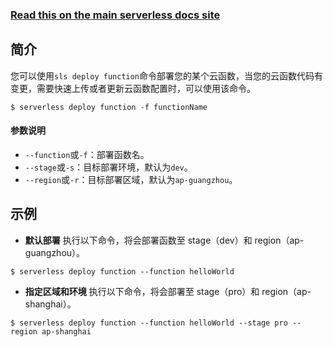 <!--
title: Serverless Framework 文档 - Tencent-SCF - 部署函数
menuText: 部署函数
menuOrder: 4
description: Deploy your service to the specified provider
layout: Doc
-->

<!-- DOCS-SITE-LINK:START automatically generated  -->

### [Read this on the main serverless docs site](https://www.serverless.com/framework/docs/providers/tencent/cli-reference/deploy-function/)

<!-- DOCS-SITE-LINK:END -->

## 简介

您可以使用`sls deploy function`命令部署您的某个云函数，当您的云函数代码有变更，需要快速上传或者更新云函数配置时，可以使用该命令。

```
$ serverless deploy function -f functionName
```

#### 参数说明

- `--function`或`-f`：部署函数名。
- `--stage`或`-s`：目标部署环境，默认为`dev`。
- `--region`或`-r`：目标部署区域，默认为`ap-guangzhou`。

## 示例

- **默认部署**
  执行以下命令，将会部署函数至 stage（dev）和 region（ap-guangzhou）。

```
$ serverless deploy function --function helloWorld
```

- **指定区域和环境**
  执行以下命令，将会部署至 stage（pro）和 region（ap-shanghai）。

```
$ serverless deploy function --function helloWorld --stage pro --region ap-shanghai
```
